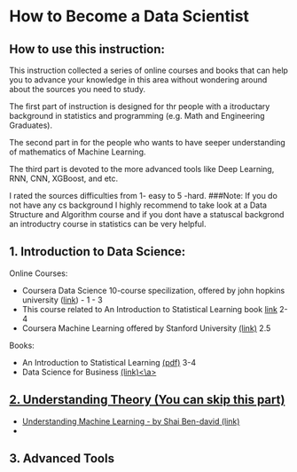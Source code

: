 # How to Become a Data Scientist

## How to use this instruction:
This instruction collected a series of online courses and books that can help you to advance your knowledge in this area without wondering around about the sources you need to study.

The first part of instruction is designed for thr people with a itroductary background in statistics and programming (e.g. Math and Engineering Graduates).

The second part in for the people who wants to have seeper understanding of mathematics of Machine Learning.

The third part is devoted to the more advanced tools like Deep Learning, RNN, CNN, XGBoost, and etc.

I rated the sources difficulties from 1- easy to 5 -hard.
###Note:
If you do not have any cs background I highly recommend to take look at a Data Structure and Algorithm course and if you dont have a statuscal backgrond an introductry course in statistics can be very helpful.

## 1. Introduction to Data Science:

Online Courses:

* Coursera Data Science 10-course specilization, offered by john hopkins university (<a href="https://www.coursera.org/specializations/jhu-data-science">link</a>) - 1 - 3 <br>
* This course related to An Introduction to Statistical Learning book <a href="http://www.r-bloggers.com/in-depth-introduction-to-machine-learning-in-15-hours-of-expert-videos/">link</a> 2-4 <br>
* Coursera Machine Learning offered by Stanford University <a href="https://www.coursera.org/learn/machine-learning">(link)</a> 2.5 <br>


Books:
* An Introduction to Statistical Learning <a href="https://web.stanford.edu/~hastie/local.ftp/Springer/ISLR_print1.pdf">(pdf)</a> 3-4 <br>
* Data Science for Business <a href="http://www.amazon.ca/Data-Science-Business-data-analytic-thinking/dp/1449361323">(link)<\a> <br>

## 2. Understanding Theory (You can skip this part)
* Understanding Machine Learning - by Shai Ben-david <a href="https://www.youtube.com/channel/UCR4_akQ1HYMUcDszPQ6jh8Q">(link)</a> <br>
* 

## 3. Advanced Tools



